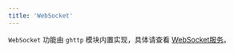 ```yaml
---
title: 'WebSocket'
---
```


`WebSocket` 功能由 `ghttp` 模块内置实现，具体请查看 [WebSocket服务](/docs/WEB服务开发/高级特性/WebSocket服务)。